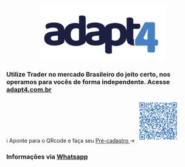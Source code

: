 <p align="center">
<img   src="LOGO-ADAPT4-HORIZONTAL-AZUL_reduzido.png"
  alt="QRcode" /> </p>
  
  <h3> Utilize Trader no mercado Brasileiro do jeito certo, nos operamos para vocês de forma independente. Acesse <a href="http://www.adapt4.com.br"> adapt4.com.br </a> </h3>
  
 ℹ️ Aponte para o QRcode e faça seu <a href="https://docs.google.com/forms/d/1Z5kRrNm_CM8c7UKUxviqJqp9t9NPqXJSKko6WeKixgY/preview"> Pré-cadastro </a> → 
<img
  src="qrcode_git.png"
  alt="QRcode-form" />

<h3> Informações via <a href="https://wa.me/message/632FBHL3XP6PO1">Whatsapp </a> </h3>
